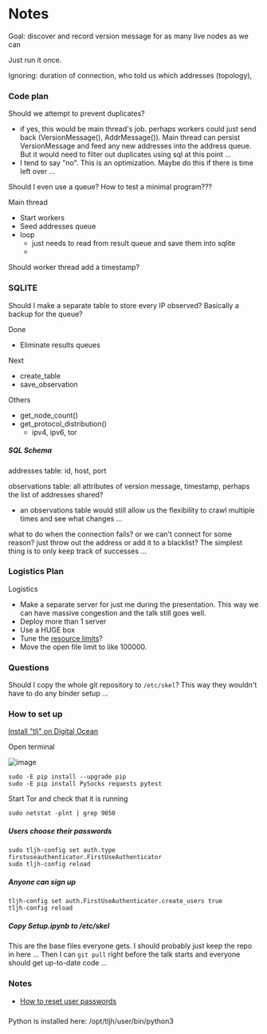 # Notes

Goal: discover and record version message for as many live nodes as we can

Just run it once.

Ignoring: duration of connection, who told us which addresses (topology), 

### Code plan

Should we attempt to prevent duplicates?
* if yes, this would be main thread's job. perhaps workers could just send back (VersionMessage(), AddrMessage()). Main thread can persist VersionMessage and feed any new addresses into the address queue. But it would need to filter out duplicates using sql at this point ...
* I tend to say "no". This is an optimization. Maybe do this if there is time left over ...

Should I even use a queue? How to test a minimal program???

Main thread 
* Start workers
* Seed addresses queue
* loop
    * just needs to read from result queue and save them into sqlite
    * 

Should worker thread add a timestamp?

### SQLITE

Should I make a separate table to store every IP observed? Basically a backup for the queue?

Done
* Eliminate results queues

Next
* create_table
* save_observation

Others
* get_node_count()
* get_protocol_distribution()
    * ipv4, ipv6, tor
    


##### SQL Schema

addresses table: id, host, port

observations table: all attributes of version message, timestamp, perhaps the list of addresses shared?
* an observations table would still allow us the flexibility to crawl multiple times and see what changes ...

what to do when the connection fails? or we can't connect for some reason? just throw out the address or add it to a blacklist? The simplest thing is to only keep track of successes ...

### Logistics Plan

Logistics
* Make a separate server for just me during the presentation. This way we can have massive congestion and the talk still goes well.
* Deploy more than 1 server
* Use a HUGE box
* Tune the [resource limits](https://the-littlest-jupyterhub.readthedocs.io/en/latest/howto/env/server-resources.html)?
* Move the open file limit to like 100000.

### Questions

Should I copy the whole git repository to `/etc/skel`? This way they wouldn't have to do any binder setup ...

### How to set up

[Install "tlj" on Digital Ocean](https://the-littlest-jupyterhub.readthedocs.io/en/latest/install/digitalocean.html)

Open terminal

![image](https://the-littlest-jupyterhub.readthedocs.io/en/latest/_images/new-terminal-button3.png)

```
sudo -E pip install --upgrade pip
sudo -E pip install PySocks requests pytest
```

Start Tor and check that it is running

```
sudo netstat -plnt | grep 9050
```

##### Users choose their passwords

```
sudo tljh-config set auth.type firstuseauthenticator.FirstUseAuthenticator 
sudo tljh-config reload
```

##### Anyone can sign up

```
tljh-config set auth.FirstUseAuthenticator.create_users true
tljh-config reload
```

##### Copy Setup.ipynb to /etc/skel

This are the base files everyone gets. I should probably just keep the repo in here ... Then I can `git pull` right before the talk starts and everyone should get up-to-date code ...

### Notes

* [How to reset user passwords](https://github.com/jupyterhub/the-littlest-jupyterhub/blob/ce59e83857c3d86a8c924a49b3ff19f221f78571/docs/howto/auth/firstuse.rst#resetting-user-password)


#####

Python is installed here: /opt/tljh/user/bin/python3